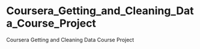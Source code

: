 # Coursera_Getting_and_Cleaning_Data_Course_Project
Coursera Getting and Cleaning Data Course Project
